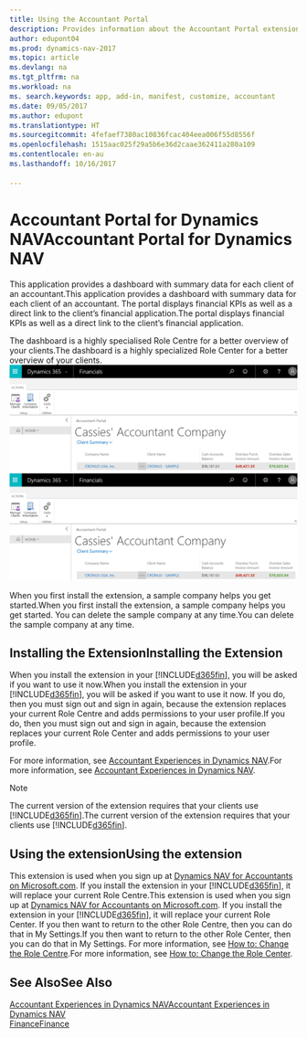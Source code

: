 ```yaml
---
title: Using the Accountant Portal
description: Provides information about the Accountant Portal extension.
author: edupont04
ms.prod: dynamics-nav-2017
ms.topic: article
ms.devlang: na
ms.tgt_pltfrm: na
ms.workload: na
ms. search.keywords: app, add-in, manifest, customize, accountant
ms.date: 09/05/2017
ms.author: edupont
ms.translationtype: HT
ms.sourcegitcommit: 4fefaef7380ac10836fcac404eea006f55d8556f
ms.openlocfilehash: 1515aac025f29a5b6e36d2caae362411a280a109
ms.contentlocale: en-au
ms.lasthandoff: 10/16/2017

---
```

# <a name="accountant-portal-for-dynamics-nav"></a><span data-ttu-id="3de40-103">Accountant Portal for Dynamics NAV</span><span class="sxs-lookup"><span data-stu-id="3de40-103">Accountant Portal for Dynamics NAV</span></span>
<span data-ttu-id="3de40-104">This application provides a dashboard with summary data for each client of an accountant.</span><span class="sxs-lookup"><span data-stu-id="3de40-104">This application provides a dashboard with summary data for each client of an accountant.</span></span> <span data-ttu-id="3de40-105">The portal displays financial KPIs as well as a direct link to the client’s financial application.</span><span class="sxs-lookup"><span data-stu-id="3de40-105">The portal displays financial KPIs as well as a direct link to the client’s financial application.</span></span>  

<span data-ttu-id="3de40-106">The dashboard is a highly specialised Role Centre for a better overview of your clients.</span><span class="sxs-lookup"><span data-stu-id="3de40-106">The dashboard is a highly specialized Role Center for a better overview of your clients.</span></span>  
<span data-ttu-id="3de40-107">[![Accountant Portal](./media/ui-extensions-accportal/accountant-portal.png)](https://go.microsoft.com/fwlink/?linkid=851257)</span><span class="sxs-lookup"><span data-stu-id="3de40-107">[![Accountant Portal](./media/ui-extensions-accportal/accountant-portal.png)](https://go.microsoft.com/fwlink/?linkid=851257)</span></span>

<span data-ttu-id="3de40-108">When you first install the extension, a sample company helps you get started.</span><span class="sxs-lookup"><span data-stu-id="3de40-108">When you first install the extension, a sample company helps you get started.</span></span> <span data-ttu-id="3de40-109">You can delete the sample company at any time.</span><span class="sxs-lookup"><span data-stu-id="3de40-109">You can delete the sample company at any time.</span></span>  

## <a name="installing-the-extension"></a><span data-ttu-id="3de40-110">Installing the Extension</span><span class="sxs-lookup"><span data-stu-id="3de40-110">Installing the Extension</span></span>
<span data-ttu-id="3de40-111">When you install the extension in your [!INCLUDE[d365fin](includes/d365fin_md.md)], you will be asked if you want to use it now.</span><span class="sxs-lookup"><span data-stu-id="3de40-111">When you install the extension in your [!INCLUDE[d365fin](includes/d365fin_md.md)], you will be asked if you want to use it now.</span></span> <span data-ttu-id="3de40-112">If you do, then you must sign out and sign in again, because the extension replaces your current Role Centre and adds permissions to your user profile.</span><span class="sxs-lookup"><span data-stu-id="3de40-112">If you do, then you must sign out and sign in again, because the extension replaces your current Role Center and adds permissions to your user profile.</span></span>  

<span data-ttu-id="3de40-113">For more information, see [Accountant Experiences in Dynamics NAV](finance-accounting.md).</span><span class="sxs-lookup"><span data-stu-id="3de40-113">For more information, see [Accountant Experiences in Dynamics NAV](finance-accounting.md).</span></span>  

> [!NOTE]  
>  <span data-ttu-id="3de40-114">The current version of the extension requires that your clients use [!INCLUDE[d365fin](includes/d365fin_md.md)].</span><span class="sxs-lookup"><span data-stu-id="3de40-114">The current version of the extension requires that your clients use [!INCLUDE[d365fin](includes/d365fin_md.md)].</span></span>  

## <a name="using-the-extension"></a><span data-ttu-id="3de40-115">Using the extension</span><span class="sxs-lookup"><span data-stu-id="3de40-115">Using the extension</span></span>
<span data-ttu-id="3de40-116">This extension is used when you sign up at [Dynamics NAV for Accountants on Microsoft.com](https://www.microsoft.com/en-us/dynamics365/financial-insights-for-accountants). If you install the extension in your [!INCLUDE[d365fin](includes/d365fin_md.md)], it will replace your current Role Centre.</span><span class="sxs-lookup"><span data-stu-id="3de40-116">This extension is used when you sign up at [Dynamics NAV for Accountants on Microsoft.com](https://www.microsoft.com/en-us/dynamics365/financial-insights-for-accountants). If you install the extension in your [!INCLUDE[d365fin](includes/d365fin_md.md)], it will replace your current Role Center.</span></span> <span data-ttu-id="3de40-117">If you then want to return to the other Role Centre, then you can do that in My Settings.</span><span class="sxs-lookup"><span data-stu-id="3de40-117">If you then want to return to the other Role Center, then you can do that in My Settings.</span></span> <span data-ttu-id="3de40-118">For more information, see [How to: Change the Role Centre](change-role.md).</span><span class="sxs-lookup"><span data-stu-id="3de40-118">For more information, see [How to: Change the Role Center](change-role.md).</span></span>  

## <a name="see-also"></a><span data-ttu-id="3de40-119">See Also</span><span class="sxs-lookup"><span data-stu-id="3de40-119">See Also</span></span>
[<span data-ttu-id="3de40-120">Accountant Experiences in Dynamics NAV</span><span class="sxs-lookup"><span data-stu-id="3de40-120">Accountant Experiences in Dynamics NAV</span></span>](finance-accounting.md)  
[<span data-ttu-id="3de40-121">Finance</span><span class="sxs-lookup"><span data-stu-id="3de40-121">Finance</span></span>](finance.md)  

